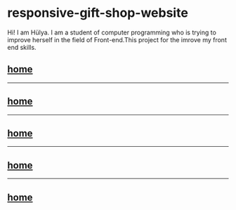 # responsive-gift-shop-website
Hi! I am Hülya. I am a student of computer programming who is trying to improve herself in the field of Front-end.This project for the imrove my front end skills.

## [home](../main/page/home.jpg) 
------------------------------
## [home](../main/page/about.jpg) 
------------------------------
## [home](../main/page/products.jpg) 
------------------------------
## [home](../main/page/customer.jpg) 
------------------------------
## [home](../main/page/contact.jpg) 
